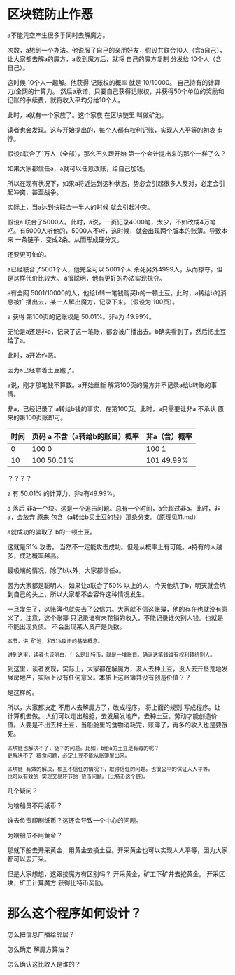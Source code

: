 # 区块链防止作恶


a不能凭空产生很多手同时去解魔方。

次数，a想到一个办法。他说服了自己的亲朋好友，假设共联合10人（含a自己），让大家都去解a的魔方，a收到魔方后，就将 自己的魔方复制 分发给 10个人（含自己）。

这时候 10个人一起解。他获得 记账权的概率 就是 10/10000。 自己持有的计算力/全网的计算力。
然后a承诺，只要自己获得记账权，并获得50个单位的奖励和记账的手续费，就将收入平均分给10个人。

此时，a就有一个家族了。这个家族 在区块链里 叫做矿池。

读者也会发现。这与开始提出的，每个人都有权利记账，实现人人平等的初衷 有悖。

假设a联合了1万人（全部），那么不久跟开始 第一个会计提出来的那个一样了么？

如果大家都信任a，a就可以任意改账，给自己加钱。

所以在现有状况下，如果a将近达到这种状态，势必会引起很多人反对，必定会引起冲突，甚至战争。

实际上，当a达到快联合一半人的时候 就会引起冲突。

假设a 联合了5000人。此时，a说，一页记录4000笔，太少，不如改成4万笔吧。有5000人听他的，5000人不听，这时候，就会出现两个版本的账簿。导致本来 一条链子，变成2条。从而形成硬分叉。

还要更可怕的。



a已经联合了5001个人，他完全可以 5001个人 杀死另外4999人，从而掠夺。但是这样代价比较大。
a很聪明，他有更好的办法实现掠夺。



a有全网 5001/10000的人，他给b转一笔钱购买b的一顿土豆。此时，a转给b的消息被广播出去，某一人解出魔方，记录下来。（假设为 100页）。

a 获得 第100页的记账权是 50.01%。非a为 49.99%。

无论是a还是非a，记录了这一笔账，都会被广播出去。b确实看到了，然后把土豆给了a。

此时，a开始作恶。

因为a已经拿着土豆跑了。

a说，刚才那笔钱不算数。a开始重新 解第100页的魔方并不记录a给b转账的事情。

非a，已经记录了 a转给b钱的事实，在第100页。此时，a只需要让非a 不承认 原来的第100页账即可。


| 时间  | 页码  a 不含（a转给b的账目）概率  | 非a（含）概率 | 
| ------|----- | ---- |
|0  | 100 0 |100 1 |
|10 | 100 50.01% | 101 49.99%|

？？？？



a 有 50.01% 的计算力，非a有49.99%。

a 落后 非a一个块。这是一个追击问题。总有一个时间，a会超过非a。此时，非a，会放弃 原来 包含（a转给b买土豆的钱）那条分支。（原理见11.md）

a就成功的骗取了 b的一顿土豆。

这就是51% 攻击。  当然不一定能攻击成功。但是从概率上有可能。a持有的人越多，成功概率越高。

最极端的情况，除了b以外，大家都信任a。


因为大家都是聪明人，如果让a联合了50% 以上的人，今天他坑了b，明天就会坑到自己的头上，所以大家都不会容许这种情况发生。

一旦发生了，这账簿也就失去了公信力。大家就不信这账簿，他的存在也就没有意义了。注意，这个账簿 只记录谁有未花销的收入，不能记录谁欠别人钱。也就是不能出现负债。 不会出现某人资产是负数。

```
本节，讲 矿池，和51%攻击的基础概念。

讲到这里，读者也该明白，什么是比特币，就是一堆账目。确认这笔钱谁有权利转给别人。

```


到这里，读者发现，实际上，大家都在解魔方，没人去种土豆，没人去开垦荒地发展房地产，实际上没有任何意义。本质上这账簿并没有创造价值？？


是这样的。

所以，大家都决定 不用人去解魔方了，改成程序。
将上面的规则 写成程序。让 计算机去做。
人们可以走出船舱，去发展发地产，去种土豆。劳动才能创造价值。人要是不出去种土豆，当船舱里的食物消耗完，账簿了，再多的收入也是要饿死。

```
区块链也解决不了，链下的问题。比如，b给a的土豆是有毒的呢？
更解决不了 粮食问题，必定土豆不能从账簿里出来。

区块链 有效的解决，相互不信任的情况下，取得信任的问题。也很公平的保证人人平等。
也可以有效的 实现交易环节的 货币问题。（比特币这个链）。

```

几个疑问？

为啥船员不用纸币？

谁去负责印刷纸币？这还会导致一个中心的问题。


为啥船员不用黄金？

那就下船去开采黄金，用黄金去换土豆。开采黄金也可以实现人人平等，因为大家都可以去开采。

但是大家想想，这跟接魔方有区别吗？
开采黄金，矿工下矿井去挖黄金。
开采区块，矿工计算魔方 获得比特币奖励。



# 那么这个程序如何设计？

怎么把信息广播给邻居？

怎么确定 解魔方算法？

怎么确认这比收入是谁的？

























